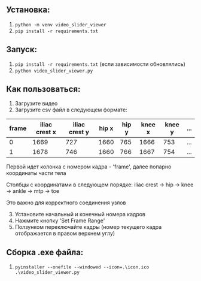 ## Установка:
1. ```python -m venv video_slider_viewer```
2. ```pip install -r requirements.txt```

## Запуск:
1. ```pip install -r requirements.txt``` (если зависимости обновлялись)
2. ```python video_slider_viewer.py```

## Как пользоваться:
1. Загрузите видео
2. Загрузите csv файл в следующем формате:

| frame | iliac crest x | iliac crest y | hip x | hip y | knee x | knee y | ... |
|-------|---------------|---------------|-------|-------|--------|--------|-----|
| 0     | 1669          | 727           | 1660  | 765   | 1666   | 753    | ... |
| 1     | 1678          | 746           | 1660  | 766   | 1667   | 754    | ... |

Первой идет колонка с номером кадра - 'frame', далее попарно координаты части тела

Столбцы с координатами в следующем порядке: iliac crest -> hip -> knee -> ankle -> mtp -> toe 

Это важно для корректного соединения узлов

3. Установите начальный и конечный номера кадров
4. Нажмите кнопку 'Set Frame Range'
5. Ползунком переключайте кадры (номер текущего кадра отображается в правом верхнем углу)

## Сборка .exe файла:
1. ```pyinstaller --onefile --windowed --icon=.\icon.ico .\video_slider_viewer.py```
